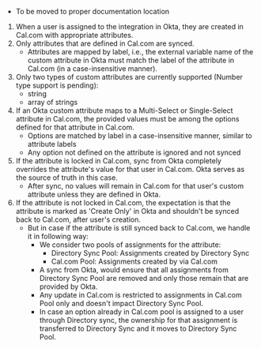 - To be moved to proper documentation location

1. When a user is assigned to the integration in Okta, they are created in Cal.com with appropriate attributes.
2. Only attributes that are defined in Cal.com are synced.
    - Attributes are mapped by label, i.e., the external variable name of the custom attribute in Okta must match the label of the attribute in Cal.com (in a case-insensitive manner).
3. Only two types of custom attributes are currently supported (Number type support is pending):
   - string
   - array of strings
4. If an Okta custom attribute maps to a Multi-Select or Single-Select attribute in Cal.com, the provided values must be among the options defined for that attribute in Cal.com.
    - Options are matched by label in a case-insensitive manner, similar to attribute labels
    - Any option not defined on the attribute is ignored and not synced
5. If the attribute is locked in Cal.com, sync from Okta completely overrides the attribute's value for that user in Cal.com. Okta serves as the source of truth in this case.
    - After sync, no values will remain in Cal.com for that user's custom attribute unless they are defined in Okta.
6. If the attribute is not locked in Cal.com, the expectation is that the attribute is marked as 'Create Only' in Okta and shouldn't be synced back to Cal.com, after user's creation.
    - But in case if the attribute is still synced back to Cal.com, we handle it in following way:
        - We consider two pools of assignments for the attribute:
            - Directory Sync Pool: Assignments created by Directory Sync
            - Cal.com Pool: Assignments created by via Cal.com
        - A sync from Okta, would ensure that all assignments from Directory Sync Pool are removed and only those remain that are provided by Okta.
        - Any update in Cal.com is restricted to assignments in Cal.com Pool only and doesn't impact Directory Sync Pool.
        - In case an option already in Cal.com pool is assigned to a user through Directory sync, the ownership for that assignment is transferred to Directory Sync and it moves to Directory Sync Pool.
